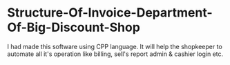 # Structure-Of-Invoice-Department-Of-Big-Discount-Shop
I had made this software using CPP language. It will help the shopkeeper to automate all it's operation like billing, sell's report admin &amp; cashier login etc.
